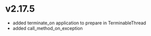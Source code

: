 # v2.17.5

* added terminate_on application to prepare in TerminableThread
* added call_method_on_exception
